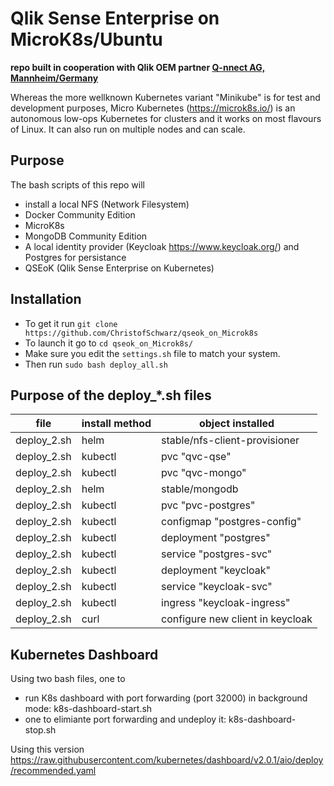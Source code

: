 # Qlik Sense Enterprise on MicroK8s/Ubuntu

**repo built in cooperation with Qlik OEM partner <a href="https://www.q-nnect.com/en/index.html">Q-nnect AG, Mannheim/Germany</a>**

Whereas the more wellknown Kubernetes variant "Minikube" is for test and development purposes, Micro Kubernetes (https://microk8s.io/) is 
an autonomous low-ops Kubernetes for clusters and it works on most flavours of Linux. It can also run on multiple nodes and can scale.

## Purpose

The bash scripts of this repo will
 - install a local NFS (Network Filesystem)
 - Docker Community Edition
 - MicroK8s
 - MongoDB Community Edition
 - A local identity provider (Keycloak https://www.keycloak.org/) and Postgres for persistance
 - QSEoK (Qlik Sense Enterprise on Kubernetes)

## Installation 

 - To get it run `git clone https://github.com/ChristofSchwarz/qseok_on_Microk8s`
 - To launch it go to `cd qseok_on_Microk8s/` 
 - Make sure you edit the `settings.sh` file to match your system.
 - Then run `sudo bash deploy_all.sh`
 
 ## Purpose of the deploy_*.sh files
 
| file | install method | object installed |
| ----------- | ----- | ---- |
| deploy_2.sh | helm | stable/nfs-client-provisioner |
| deploy_2.sh | kubectl | pvc "qvc-qse" |
| deploy_2.sh | kubectl | pvc "qvc-mongo" |
| deploy_2.sh | helm | stable/mongodb |
| deploy_2.sh | kubectl | pvc "pvc-postgres" |
| deploy_2.sh | kubectl | configmap "postgres-config" |
| deploy_2.sh | kubectl | deployment "postgres" |
| deploy_2.sh | kubectl | service "postgres-svc" |
| deploy_2.sh | kubectl | deployment "keycloak" |
| deploy_2.sh | kubectl | service "keycloak-svc" |
| deploy_2.sh | kubectl | ingress "keycloak-ingress" |
| deploy_2.sh | curl | configure new client in keycloak |

## Kubernetes Dashboard

Using two bash files, one to 
 - run K8s dashboard with port forwarding (port 32000) in background mode: k8s-dashboard-start.sh
 - one to elimiante port forwarding and undeploy it: k8s-dashboard-stop.sh

Using this version https://raw.githubusercontent.com/kubernetes/dashboard/v2.0.1/aio/deploy/recommended.yaml



 
 
 

